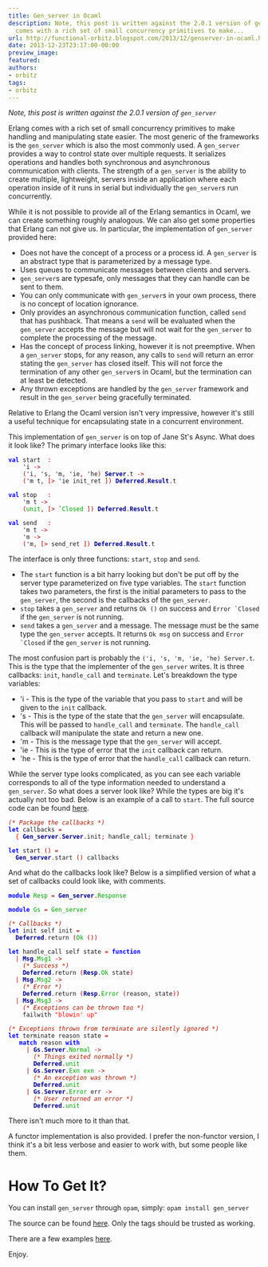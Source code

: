 ```yaml
---
title: Gen_server in Ocaml
description: Note, this post is written against the 2.0.1 version of gen_server     Erlang
  comes with a rich set of small concurrency primitives to make...
url: http://functional-orbitz.blogspot.com/2013/12/genserver-in-ocaml.html
date: 2013-12-23T23:17:00-00:00
preview_image:
featured:
authors:
- orbitz
tags:
- orbitz
---
```


<p>
<i>Note, this post is written against the 2.0.1 version of <code>gen_server</code></i>
</p>

<p>
Erlang comes with a rich set of small concurrency primitives to make handling and manipulating state easier.  The most generic of the frameworks is the <code>gen_server</code> which is also the most commonly used.  A <code>gen_server</code> provides a way to control state over multiple requests.  It serializes operations and handles both synchronous and asynchronous communication with clients.  The strength of a <code>gen_server</code> is the ability to create multiple, lightweight, servers inside an application where each operation inside of it runs in serial but individually the <code>gen_server</code>s run concurrently.  
</p>

<p>
While it is not possible to provide all of the Erlang semantics in Ocaml, we can create something roughly analogous.  We can also get some properties that Erlang can not give us.  In particular, the implementation of <code>gen_server</code> provided here:
</p>

<a name="more"></a>

<p>
</p><ul>
<li>Does not have the concept of a process or a process id.  A <code>gen_server</code> is an abstract type that is parameterized by a message type.</li>
<li>Uses queues to communicate messages between clients and servers.</li>
<li><code>gen_server</code>s are typesafe, only messages that they can handle can be sent to them.</li>
<li>You can only communicate with <code>gen_server</code>s in your own process,  there is no concept of location ignorance.</li>
<li>Only provides an asynchronous communication function, called <code>send</code> that has pushback.  That means a <code>send</code> will be evaluated when the <code>gen_server</code> accepts the message but will not wait for the <code>gen_server</code> to complete the processing of the message.</li>
<li>Has the concept of process linking, however it is not preemptive.  When a <code>gen_server</code> stops, for any reason, any calls to <code>send</code> will return an error stating the <code>gen_server</code> has closed itself.  This will not force the termination of any other <code>gen_server</code>s in Ocaml, but the termination can at least be detected.</li>
<li>Any thrown exceptions are handled by the <code>gen_server</code> framework and result in the <code>gen_server</code> being gracefully terminated.</li>
</ul>


<p>
Relative to Erlang the Ocaml version isn't very impressive, however it's still a useful technique for encapsulating state in a concurrent environment.
</p>

<p>
This implementation of <code>gen_server</code> is on top of Jane St's Async.  What does it look like?  The primary interface looks like this:
</p>

<pre><code><b><font color="#0000FF">val</font></b> start  <font color="#990000">:</font>
    'i <font color="#990000">-&gt;</font>
    <font color="#990000">(</font>'i<font color="#990000">,</font> 's<font color="#990000">,</font> 'm<font color="#990000">,</font> 'ie<font color="#990000">,</font> 'he<font color="#990000">)</font> <b><font color="#000080">Server</font></b><font color="#990000">.</font>t <font color="#990000">-&gt;</font>
    <font color="#990000">(</font>'m t<font color="#990000">,</font> <font color="#990000">[&gt;</font> 'ie init_ret <font color="#990000">])</font> <b><font color="#000080">Deferred</font></b><font color="#990000">.</font><b><font color="#000080">Result</font></b><font color="#990000">.</font>t

<b><font color="#0000FF">val</font></b> stop   <font color="#990000">:</font>
    'm t <font color="#990000">-&gt;</font>
    <font color="#990000">(</font><font color="#009900">unit</font><font color="#990000">,</font> <font color="#990000">[&gt;</font> `<font color="#009900">Closed</font> <font color="#990000">])</font> <b><font color="#000080">Deferred</font></b><font color="#990000">.</font><b><font color="#000080">Result</font></b><font color="#990000">.</font>t

<b><font color="#0000FF">val</font></b> send   <font color="#990000">:</font>
    'm t <font color="#990000">-&gt;</font>
    'm <font color="#990000">-&gt;</font>
    <font color="#990000">(</font>'m<font color="#990000">,</font> <font color="#990000">[&gt;</font> send_ret <font color="#990000">])</font> <b><font color="#000080">Deferred</font></b><font color="#990000">.</font><b><font color="#000080">Result</font></b><font color="#990000">.</font>t
</code></pre>

<p>
The interface is only three functions: <code>start</code>, <code>stop</code> and <code>send</code>.
</p>

<p>
</p><ul>
<li>The <code>start</code> function is a bit harry looking but don't be put off by the server type parameterized on five type variables.  The <code>start</code> function takes two parameters, the first is the initial parameters to pass to the <code>gen_server</code>, the second is the callbacks of the <code>gen_server</code>.</li>
<li><code>stop</code> takes a <code>gen_server</code> and returns <code>Ok ()</code> on success and <code>Error `Closed</code> if the <code>gen_server</code> is not running.</li>
<li><code>send</code> takes a <code>gen_server</code> and a message.  The message must be the same type the <code>gen_server</code> accepts.  It returns <code>Ok msg</code> on success and <code>Error `Closed</code> if the <code>gen_server</code> is not running.</li>
</ul>


<p>
The most confusion part is probably the <code>('i, 's, 'm, 'ie, 'he) Server.t</code>.  This is the type that the implementer of the <code>gen_server</code> writes.  It is three callbacks: <code>init</code>, <code>handle_call</code> and <code>terminate</code>.  Let's breakdown the type variables:
</p>

<p>
</p><ul>
<li>'i - This is the type of the variable that you pass to <code>start</code> and will be given to the <code>init</code> callback.</li>
<li>'s - This is the type of the state that the <code>gen_server</code> will encapsulate.  This will be passed to <code>handle_call</code> and <code>terminate</code>.  The <code>handle_call</code> callback will manipulate the state and return a new one.</li>
<li>'m - This is the message type that the <code>gen_server</code> will accept.</li>
<li>'ie - This is the type of error that the <code>init</code> callback can return.</li>
<li>'he - This is the type of error that the <code>handle_call</code> callback can return.</li>
</ul>


<p>
While the server type looks complicated, as you can see each variable corresponds to all of the type information needed to understand a <code>gen_server</code>.  So what does a server look like?  While the types are big it's actually not too bad.  Below is an example of a call to <code>start</code>.  The full source code can be found <a href="https://github.com/orbitz/gen_server/blob/master/examples/simple.ml">here</a>.
</p>

<pre><code><i><font color="#9A1900">(* Package the callbacks *)</font></i>
<b><font color="#0000FF">let</font></b> callbacks <font color="#990000">=</font>
  <font color="#FF0000">{</font> <b><font color="#000080">Gen_server</font></b><font color="#990000">.</font><b><font color="#000080">Server</font></b><font color="#990000">.</font>init<font color="#990000">;</font> handle_call<font color="#990000">;</font> terminate <font color="#FF0000">}</font>

<b><font color="#0000FF">let</font></b> start <font color="#990000">()</font> <font color="#990000">=</font>
  <b><font color="#000080">Gen_server</font></b><font color="#990000">.</font>start <font color="#990000">()</font> callbacks
</code></pre>

<p>
And what do the callbacks look like?  Below is a simplified version of what a set of callbacks could look like, with comments.
</p>

<pre><code><b><font color="#0000FF">module</font></b> <font color="#009900">Resp</font> <font color="#990000">=</font> <b><font color="#000080">Gen_server</font></b><font color="#990000">.</font><font color="#009900">Response</font>

<b><font color="#0000FF">module</font></b> <font color="#009900">Gs</font> <font color="#990000">=</font> <font color="#009900">Gen_server</font>

<i><font color="#9A1900">(* Callbacks *)</font></i>
<b><font color="#0000FF">let</font></b> init self init <font color="#990000">=</font>
  <b><font color="#000080">Deferred</font></b><font color="#990000">.</font>return <font color="#990000">(</font><font color="#009900">Ok</font> <font color="#990000">())</font>

<b><font color="#0000FF">let</font></b> handle_call self state <font color="#990000">=</font> <b><font color="#0000FF">function</font></b>
  <font color="#990000">|</font> <b><font color="#000080">Msg</font></b><font color="#990000">.</font><font color="#009900">Msg1</font> <font color="#990000">-&gt;</font>
    <i><font color="#9A1900">(* Success *)</font></i>
    <b><font color="#000080">Deferred</font></b><font color="#990000">.</font>return <font color="#990000">(</font><b><font color="#000080">Resp</font></b><font color="#990000">.</font><font color="#009900">Ok</font> state<font color="#990000">)</font>
  <font color="#990000">|</font> <b><font color="#000080">Msg</font></b><font color="#990000">.</font><font color="#009900">Msg2</font> <font color="#990000">-&gt;</font>
    <i><font color="#9A1900">(* Error *)</font></i>
    <b><font color="#000080">Deferred</font></b><font color="#990000">.</font>return <font color="#990000">(</font><b><font color="#000080">Resp</font></b><font color="#990000">.</font><font color="#009900">Error</font> <font color="#990000">(</font>reason<font color="#990000">,</font> state<font color="#990000">))</font>
  <font color="#990000">|</font> <b><font color="#000080">Msg</font></b><font color="#990000">.</font><font color="#009900">Msg3</font> <font color="#990000">-&gt;</font>
    <i><font color="#9A1900">(* Exceptions can be thrown too *)</font></i>
    failwith <font color="#FF0000">&quot;blowin' up&quot;</font>

<i><font color="#9A1900">(* Exceptions thrown from terminate are silently ignored *)</font></i>
<b><font color="#0000FF">let</font></b> terminate reason state <font color="#990000">=</font>
   <b><font color="#0000FF">match</font></b> reason <b><font color="#0000FF">with</font></b>
     <font color="#990000">|</font> <b><font color="#000080">Gs</font></b><font color="#990000">.</font><b><font color="#000080">Server</font></b><font color="#990000">.</font><font color="#009900">Normal</font> <font color="#990000">-&gt;</font>
       <i><font color="#9A1900">(* Things exited normally *)</font></i>
       <b><font color="#000080">Deferred</font></b><font color="#990000">.</font><font color="#009900">unit</font>
     <font color="#990000">|</font> <b><font color="#000080">Gs</font></b><font color="#990000">.</font><b><font color="#000080">Server</font></b><font color="#990000">.</font><font color="#009900">Exn</font> <font color="#009900">exn</font> <font color="#990000">-&gt;</font>
       <i><font color="#9A1900">(* An exception was thrown *)</font></i>
       <b><font color="#000080">Deferred</font></b><font color="#990000">.</font><font color="#009900">unit</font>
     <font color="#990000">|</font> <b><font color="#000080">Gs</font></b><font color="#990000">.</font><b><font color="#000080">Server</font></b><font color="#990000">.</font><font color="#009900">Error</font> err <font color="#990000">-&gt;</font>
       <i><font color="#9A1900">(* User returned an error *)</font></i>
       <b><font color="#000080">Deferred</font></b><font color="#990000">.</font><font color="#009900">unit</font>
</code></pre>

<p>
There isn't much more to it than that.
</p>

<p>
A functor implementation is also provided. I prefer the non-functor version, I think it's a bit less verbose and easier to work with, but some people like them.
</p>

<h1>How To Get It?</h1>
<p>
You can install <code>gen_server</code> through <code>opam</code>, simply: <code>opam install gen_server</code>
</p>

<p>
The source can be found <a href="https://github.com/orbitz/gen_server">here</a>.  Only the tags should be trusted as working.
</p>

<p>
There are a few examples <a href="https://github.com/orbitz/gen_server/tree/master/examples">here</a>.
</p>

<p>
Enjoy.
</p>

